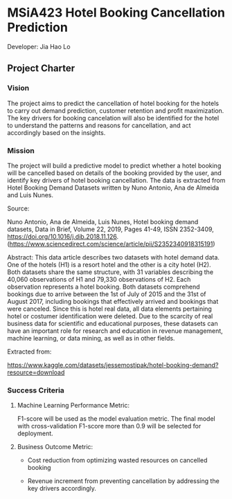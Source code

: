 # MSiA423 Hotel Booking Cancellation Prediction

Developer: Jia Hao Lo

## Project Charter

### Vision
The project aims to predict the cancellation of hotel booking for the hotels  to carry out demand prediction, customer retention and profit maximization. The key drivers for booking cancelation will also be identified for the hotel to understand the patterns and reasons for cancellation, and act accordingly based on the insights.

### Mission
The project will build a predictive model to predict whether a hotel booking will be cancelled based on details of the booking provided by the user, and identify key drivers of hotel booking cancellation. The data is extracted from Hotel Booking Demand Datasets written by Nuno Antonio, Ana de Almeida and Luis Nunes.

Source:

Nuno Antonio, Ana de Almeida, Luis Nunes,
Hotel booking demand datasets,
Data in Brief,
Volume 22,
2019,
Pages 41-49,
ISSN 2352-3409,
https://doi.org/10.1016/j.dib.2018.11.126. (https://www.sciencedirect.com/science/article/pii/S2352340918315191)


Abstract: This data article describes two datasets with hotel demand data. One of the hotels (H1) is a resort hotel and the other is a city hotel (H2). Both datasets share the same structure, with 31 variables describing the 40,060 observations of H1 and 79,330 observations of H2. Each observation represents a hotel booking. Both datasets comprehend bookings due to arrive between the 1st of July of 2015 and the 31st of August 2017, including bookings that effectively arrived and bookings that were canceled. Since this is hotel real data, all data elements pertaining hotel or costumer identification were deleted. Due to the scarcity of real business data for scientific and educational purposes, these datasets can have an important role for research and education in revenue management, machine learning, or data mining, as well as in other fields.

Extracted from:

https://www.kaggle.com/datasets/jessemostipak/hotel-booking-demand?resource=download


### Success Criteria

1. Machine Learning Performance Metric:

   F1-score will be used as the model evaluation metric. The final model with cross-validation F1-score more than 0.9 will be  selected for deployment.

2. Business Outcome Metric:

    * Cost reduction from optimizing wasted resources on cancelled booking

    * Revenue increment from preventing cancellation by addressing the key drivers accordingly.


